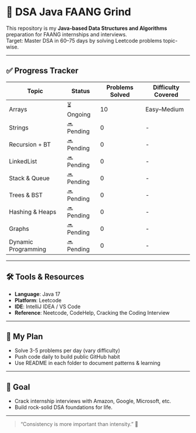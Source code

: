 # 🧠 DSA Java FAANG Grind

This repository is my **Java-based Data Structures and Algorithms** preparation for FAANG internships and interviews.  
Target: Master DSA in 60–75 days by solving Leetcode problems topic-wise.

---

## ✅ Progress Tracker

| Topic               | Status      | Problems Solved | Difficulty Covered |
|--------------------|-------------|------------------|--------------------|
| Arrays             | ⏳ Ongoing  | 10               | Easy–Medium        |
| Strings            | 🔜 Pending  | 0                | -       |
| Recursion + BT     | 🔜 Pending  | 0                | -                  |
| LinkedList         | 🔜 Pending  | 0                | -                  |
| Stack & Queue      | 🔜 Pending  | 0                | -                  |
| Trees & BST        | 🔜 Pending  | 0                | -                  |
| Hashing & Heaps    | 🔜 Pending  | 0                | -                  |
| Graphs             | 🔜 Pending  | 0                | -                  |
| Dynamic Programming| 🔜 Pending  | 0                | -                  |

---

## 🛠️ Tools & Resources
- **Language**: Java 17
- **Platform**: Leetcode
- **IDE**: IntelliJ IDEA / VS Code
- **Reference**: Neetcode, CodeHelp, Cracking the Coding Interview

---

## 🚀 My Plan
- Solve 3-5 problems per day (vary difficulty)
- Push code daily to build public GitHub habit
- Use README in each folder to document patterns & learning

---

## 📌 Goal
- Crack internship interviews with Amazon, Google, Microsoft, etc.
- Build rock-solid DSA foundations for life.

---

> “Consistency is more important than intensity.” 💯
